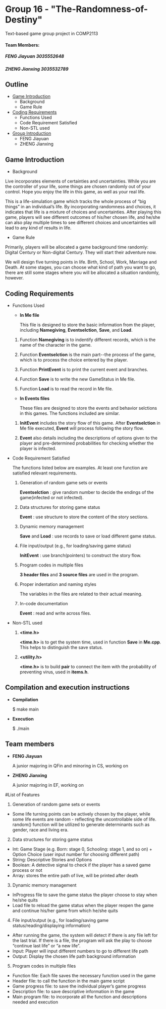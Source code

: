 # Group 16 - "The-Randomness-of-Destiny"
Text-based game group project in COMP2113
 
#### Team Members:
##### FENG Jiayuan 3035552648
##### ZHENG Jianxing 3035532789

## **Outline**
* [Game Introduction](#game-introduction)
  - Background
  - Game Rule
* [Coding Requirements](#coding-requirements)
  - Functions Used 
  - Code Requirement Satisfied
  - Non-STL used
* [Group Introduction](#group-introduction)
  - FENG Jiayuan
  - ZHENG Jianxing
  
## Game Introduction

 - Background

Live incorporates elements of certainties and uncertainties. While you are the controller of your life, some things are chosen randomly out of your control. Hope you enjoy the life in this game, as well as your real life.

This is a life-simulation game which tracks the whole process of “big things” in an individual’s life. By incorporating randomness and choices, it indicates that life is a mixture of choices and uncertainties. After playing this game, players will see different outcomes of his/her chosen life, and he/she can also play multiple times to see different choices and uncertainties will lead to any kind of results in life.

 - Game Rule

Primarily, players will be allocated a game background time randomly: Digital Century or Non-digital Century. They will start their adventure now.

We will design five turning points in life. Birth, School, Work, Marriage and Death. At some stages, you can choose what kind of path you want to go, there are still some stages where you will be allocated a situation randomly, however.


## Coding Requirements

 - Functions Used 
   
   * **In Me file**
   
     This file is designed to store the basic information from the player, including **Namegiving**, **Eventselction**, **Save**, and **Load**. 

    1. Function **Namegiving** is to indentify different records, which is the name of the character in the game. 

    2. Function **Eventselction** is the main part--the process of the game, which is to process the choice entered by the player.
    
    3. Function **PrintEvent** is to print the current event and branches.

    4. Function **Save** is to write the new GameStatus in Me file. 

    5. Function **Load** is to read the record in Me file. 

   
   * **In Events files**

     These files are designed to store the events and behavior selctions in this games. The functions included are similar. 

    1. **InitEvent** includes the story flow of this game. After **Eventselction** in Me file executed, **Event** will process following the story flow.
    
    2. **Event** also details including the descriptions of options given to the player and pre-determined probabilities for checking whether the player is infected.
  
  
 - Code Requirement Satisfied
    
      The functions listed below are examples. At least one function are satisfied relevant requirements.
    
    1. Generation of random game sets or events
    
       **Eventselction** : give random number to decide the endings of the game(infected or not infected).
    
    2. Data structures for storing game status
    
       **Event** : use structure to store the content of the story sections.
    
    3. Dynamic memory management
      
       **Save** and **Load** : use records to save or load different game status.
    
    4. File input/output (e.g., for loading/saving game status)
    
       **InitEvent** : use branch(pointers) to construct the story flow.
    
    5. Program codes in multiple files
    
       **3 header files** and **3 source files** are used in the program.
    
    6. Proper indentation and naming styles
    
       The variables in the files are related to their actual meaning.
    
    7. In-code documentation
    
       **Event** : read and write across files.
    
    
 - Non-STL used
    
     1. **<time.h>**
     
        **<time.h>** is to get the system time, used in function **Save** in **Me.cpp**. This helps to distinguish the save status.
        
     2. **<utility.h>**
        
        **<time.h>** is to build **pair** to connect the item with the probability of preventing virus, used in **items.h**. 


## Compilation and execution instructions

 - **Compilation**

   $ make main  
 
 - **Execution**
 
   $ ./main
  


## Team members

 - **FENG Jiayuan**
 
   A junior majoring in QFin and minoring in CS, working on 

 
 - **ZHENG Jianxing**
  
   A junior majoring in EF, working on 


 


#List of Features

1. Generation of random game sets or events
 - Some life turning points can be actively chosen by the player, while some life events are random - reflecting the uncontrollable side of life. random() function will be          utilized to generate determinants such as gender, race and living era.

2. Data structures for storing game status
 - Int: Game Stage (e.g. Born: stage 0, Schooling: stage 1, and so on) + Option Choice (user input number for choosing different path)
 - String: Descriptive Stories and Options
 - Boolean: A detective signal to check if the player has a saved game process or not
 - Array: stores the entire path of live, will be printed after death

3. Dynamic memory management
 - InProgress file to save the game status the player choose to stay when he/she quits
 - Load file to reload the game status when the player reopen the game and continue his/her game from which he/she quits

4. File input/output (e.g., for loading/saving game status/reading/displaying information)
 - After running the game, the system will detect if there is any file left for the last trial. If there is a file, the program will ask the play to choose “continue last life” or “a new life”.
 - Input: Player will input different numbers to go to different life path
 - Output: Display the chosen life path background information

5. Program codes in multiple files
 - Function file: Each file saves the necessary function used in the game
 - Header file: to call the function in the main game script
 - Game progress file: to save the individual player’s game progress
 - Description file: to save descriptive information in the game 
 - Main program file: to incorporate all the function and descriptions needed and execution
